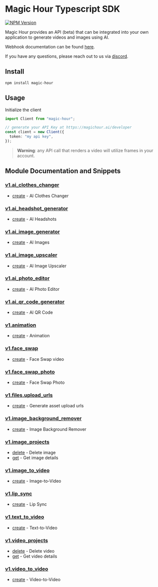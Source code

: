# Magic Hour Typescript SDK

[![NPM Version](https://img.shields.io/npm/v/magic-hour)](https://www.npmjs.com/package/magic-hour)

Magic Hour provides an API (beta) that can be integrated into your own application to generate videos and images using AI.

Webhook documentation can be found [here](https://magichour.ai/docs/webhook).

If you have any questions, please reach out to us via [discord](https://discord.gg/JX5rgsZaJp).

## Install

```
npm install magic-hour
```

## Usage

Initialize the client

```ts
import Client from "magic-hour";

// generate your API Key at https://magichour.ai/developer
const client = new Client({
  token: "my api key",
});
```

> **Warning**: any API call that renders a video will utilize frames in your account.

## Module Documentation and Snippets

### [v1.ai_clothes_changer](src/resources/v1/ai-clothes-changer/README.md)

- [create](src/resources/v1/ai-clothes-changer/README.md#create) - AI Clothes Changer

### [v1.ai_headshot_generator](src/resources/v1/ai-headshot-generator/README.md)

- [create](src/resources/v1/ai-headshot-generator/README.md#create) - AI Headshots

### [v1.ai_image_generator](src/resources/v1/ai-image-generator/README.md)

- [create](src/resources/v1/ai-image-generator/README.md#create) - AI Images

### [v1.ai_image_upscaler](src/resources/v1/ai-image-upscaler/README.md)

- [create](src/resources/v1/ai-image-upscaler/README.md#create) - AI Image Upscaler

### [v1.ai_photo_editor](src/resources/v1/ai-photo-editor/README.md)

- [create](src/resources/v1/ai-photo-editor/README.md#create) - AI Photo Editor

### [v1.ai_qr_code_generator](src/resources/v1/ai-qr-code-generator/README.md)

- [create](src/resources/v1/ai-qr-code-generator/README.md#create) - AI QR Code

### [v1.animation](src/resources/v1/animation/README.md)

- [create](src/resources/v1/animation/README.md#create) - Animation

### [v1.face_swap](src/resources/v1/face-swap/README.md)

- [create](src/resources/v1/face-swap/README.md#create) - Face Swap video

### [v1.face_swap_photo](src/resources/v1/face-swap-photo/README.md)

- [create](src/resources/v1/face-swap-photo/README.md#create) - Face Swap Photo

### [v1.files.upload_urls](src/resources/v1/files/upload-urls/README.md)

- [create](src/resources/v1/files/upload-urls/README.md#create) - Generate asset upload urls

### [v1.image_background_remover](src/resources/v1/image-background-remover/README.md)

- [create](src/resources/v1/image-background-remover/README.md#create) - Image Background Remover

### [v1.image_projects](src/resources/v1/image-projects/README.md)

- [delete](src/resources/v1/image-projects/README.md#delete) - Delete image
- [get](src/resources/v1/image-projects/README.md#get) - Get image details

### [v1.image_to_video](src/resources/v1/image-to-video/README.md)

- [create](src/resources/v1/image-to-video/README.md#create) - Image-to-Video

### [v1.lip_sync](src/resources/v1/lip-sync/README.md)

- [create](src/resources/v1/lip-sync/README.md#create) - Lip Sync

### [v1.text_to_video](src/resources/v1/text-to-video/README.md)

- [create](src/resources/v1/text-to-video/README.md#create) - Text-to-Video

### [v1.video_projects](src/resources/v1/video-projects/README.md)

- [delete](src/resources/v1/video-projects/README.md#delete) - Delete video
- [get](src/resources/v1/video-projects/README.md#get) - Get video details

### [v1.video_to_video](src/resources/v1/video-to-video/README.md)

- [create](src/resources/v1/video-to-video/README.md#create) - Video-to-Video

<!-- MODULE DOCS END -->
